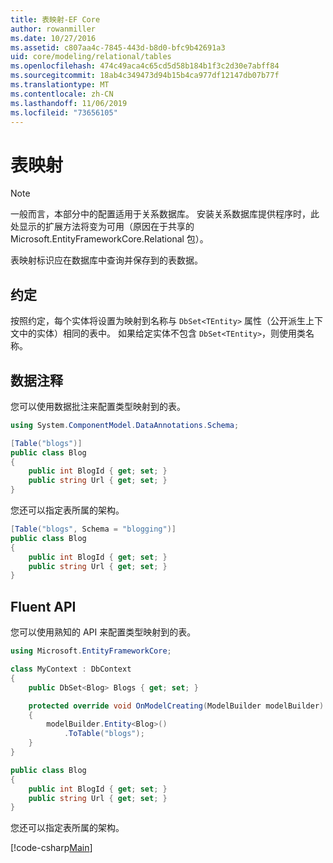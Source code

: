 ```yaml
---
title: 表映射-EF Core
author: rowanmiller
ms.date: 10/27/2016
ms.assetid: c807aa4c-7845-443d-b8d0-bfc9b42691a3
uid: core/modeling/relational/tables
ms.openlocfilehash: 474c49aca4c65cd5d58b184b1f3c2d30e7abff84
ms.sourcegitcommit: 18ab4c349473d94b15b4ca977df12147db07b77f
ms.translationtype: MT
ms.contentlocale: zh-CN
ms.lasthandoff: 11/06/2019
ms.locfileid: "73656105"
---
```

# <a name="table-mapping"></a>表映射

> [!NOTE]  
> 一般而言，本部分中的配置适用于关系数据库。 安装关系数据库提供程序时，此处显示的扩展方法将变为可用（原因在于共享的 Microsoft.EntityFrameworkCore.Relational 包）。

表映射标识应在数据库中查询并保存到的表数据。

## <a name="conventions"></a>约定

按照约定，每个实体将设置为映射到名称与 `DbSet<TEntity>` 属性（公开派生上下文中的实体）相同的表中。 如果给定实体不包含 `DbSet<TEntity>`，则使用类名称。

## <a name="data-annotations"></a>数据注释

您可以使用数据批注来配置类型映射到的表。

``` csharp
using System.ComponentModel.DataAnnotations.Schema;

[Table("blogs")]
public class Blog
{
    public int BlogId { get; set; }
    public string Url { get; set; }
}
```

您还可以指定表所属的架构。

``` csharp
[Table("blogs", Schema = "blogging")]
public class Blog
{
    public int BlogId { get; set; }
    public string Url { get; set; }
}
```

## <a name="fluent-api"></a>Fluent API

您可以使用熟知的 API 来配置类型映射到的表。

``` csharp
using Microsoft.EntityFrameworkCore;

class MyContext : DbContext
{
    public DbSet<Blog> Blogs { get; set; }

    protected override void OnModelCreating(ModelBuilder modelBuilder)
    {
        modelBuilder.Entity<Blog>()
            .ToTable("blogs");
    }
}

public class Blog
{
    public int BlogId { get; set; }
    public string Url { get; set; }
}
```

您还可以指定表所属的架构。

[!code-csharp[Main](../../../../samples/core/Modeling/FluentAPI/Relational/TableAndSchema.cs?name=Table&highlight=2)]
